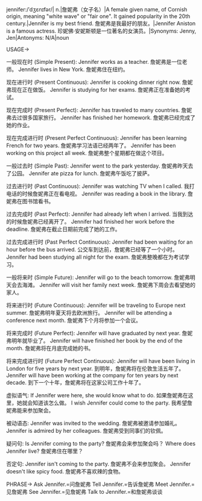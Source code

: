 jennifer:/ˈdʒɛnɪfər/| n.|詹妮弗（女子名）|A female given name, of Cornish origin, meaning "white wave" or "fair one".  It gained popularity in the 20th century.|Jennifer is my best friend. 詹妮弗是我最好的朋友。|Jennifer Aniston is a famous actress. 珍妮佛·安妮斯顿是一位著名的女演员。|Synonyms: Jenny, Jen|Antonyms: N/A|noun


USAGE->

一般现在时 (Simple Present):
Jennifer works as a teacher. 詹妮弗是一位老师。
Jennifer lives in New York. 詹妮弗住在纽约。

现在进行时 (Present Continuous):
Jennifer is cooking dinner right now. 詹妮弗现在正在做饭。
Jennifer is studying for her exams. 詹妮弗正在准备她的考试。

现在完成时 (Present Perfect):
Jennifer has traveled to many countries. 詹妮弗去过很多国家旅行。
Jennifer has finished her homework. 詹妮弗已经完成了她的作业。

现在完成进行时 (Present Perfect Continuous):
Jennifer has been learning French for two years. 詹妮弗学习法语已经两年了。
Jennifer has been working on this project all week. 詹妮弗整个星期都在做这个项目。

一般过去时 (Simple Past):
Jennifer went to the park yesterday. 詹妮弗昨天去了公园。
Jennifer ate pizza for lunch. 詹妮弗午饭吃了披萨。

过去进行时 (Past Continuous):
Jennifer was watching TV when I called. 我打电话的时候詹妮弗正在看电视。
Jennifer was reading a book in the library. 詹妮弗在图书馆看书。

过去完成时 (Past Perfect):
Jennifer had already left when I arrived. 当我到达的时候詹妮弗已经离开了。
Jennifer had finished her work before the deadline. 詹妮弗在截止日期前完成了她的工作。

过去完成进行时 (Past Perfect Continuous):
Jennifer had been waiting for an hour before the bus arrived. 公交车到达前，詹妮弗已经等了一个小时。
Jennifer had been studying all night for the exam. 詹妮弗整晚都在为考试学习。

一般将来时 (Simple Future):
Jennifer will go to the beach tomorrow. 詹妮弗明天会去海滩。
Jennifer will visit her family next week. 詹妮弗下周会去看望她的家人。

将来进行时 (Future Continuous):
Jennifer will be traveling to Europe next summer. 詹妮弗明年夏天将去欧洲旅行。
Jennifer will be attending a conference next month. 詹妮弗下个月将参加一个会议。

将来完成时 (Future Perfect):
Jennifer will have graduated by next year. 詹妮弗明年就毕业了。
Jennifer will have finished her book by the end of the month. 詹妮弗将在月底完成她的书。

将来完成进行时 (Future Perfect Continuous):
Jennifer will have been living in London for five years by next year. 到明年，詹妮弗将在伦敦生活五年了。
Jennifer will have been working at the company for ten years by next decade. 到下一个十年，詹妮弗将在这家公司工作十年了。

虚拟语气:
If Jennifer were here, she would know what to do. 如果詹妮弗在这里，她就会知道该怎么做。
I wish Jennifer could come to the party. 我希望詹妮弗能来参加聚会。

被动语态:
Jennifer was invited to the wedding. 詹妮弗被邀请参加婚礼。
Jennifer is admired by her colleagues. 詹妮弗受到同事们的钦佩。

疑问句:
Is Jennifer coming to the party? 詹妮弗会来参加聚会吗？
Where does Jennifer live? 詹妮弗住在哪里？

否定句:
Jennifer isn't coming to the party. 詹妮弗不会来参加聚会。
Jennifer doesn't like spicy food. 詹妮弗不喜欢辣的食物。



PHRASE->
Ask Jennifer.=问詹妮弗
Tell Jennifer.=告诉詹妮弗
Meet Jennifer.=见詹妮弗
See Jennifer.=见詹妮弗
Talk to Jennifer.=和詹妮弗谈谈
